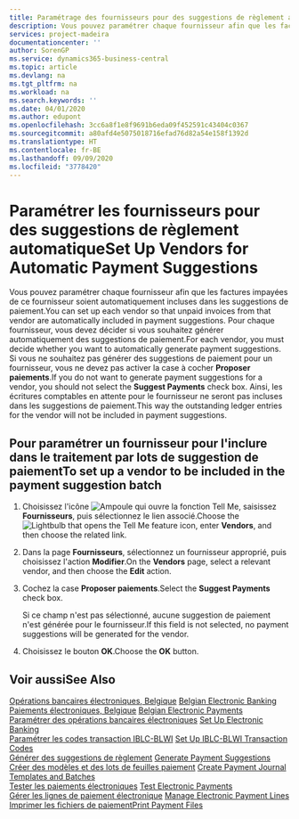 ```yaml
---
title: Paramétrage des fournisseurs pour des suggestions de règlement automatique
description: Vous pouvez paramétrer chaque fournisseur afin que les factures impayées de ce fournisseur soient automatiquement incluses dans les suggestions de paiement.
services: project-madeira
documentationcenter: ''
author: SorenGP
ms.service: dynamics365-business-central
ms.topic: article
ms.devlang: na
ms.tgt_pltfrm: na
ms.workload: na
ms.search.keywords: ''
ms.date: 04/01/2020
ms.author: edupont
ms.openlocfilehash: 3cc6a8f1e8f9691b6eda09f452591c43404c0367
ms.sourcegitcommit: a80afd4e5075018716efad76d82a54e158f1392d
ms.translationtype: HT
ms.contentlocale: fr-BE
ms.lasthandoff: 09/09/2020
ms.locfileid: "3778420"
---
```

# <a name="set-up-vendors-for-automatic-payment-suggestions"></a><span data-ttu-id="ce2d9-103">Paramétrer les fournisseurs pour des suggestions de règlement automatique</span><span class="sxs-lookup"><span data-stu-id="ce2d9-103">Set Up Vendors for Automatic Payment Suggestions</span></span>
<span data-ttu-id="ce2d9-104">Vous pouvez paramétrer chaque fournisseur afin que les factures impayées de ce fournisseur soient automatiquement incluses dans les suggestions de paiement.</span><span class="sxs-lookup"><span data-stu-id="ce2d9-104">You can set up each vendor so that unpaid invoices from that vendor are automatically included in payment suggestions.</span></span> <span data-ttu-id="ce2d9-105">Pour chaque fournisseur, vous devez décider si vous souhaitez générer automatiquement des suggestions de paiement.</span><span class="sxs-lookup"><span data-stu-id="ce2d9-105">For each vendor, you must decide whether you want to automatically generate payment suggestions.</span></span> <span data-ttu-id="ce2d9-106">Si vous ne souhaitez pas générer des suggestions de paiement pour un fournisseur, vous ne devez pas activer la case à cocher **Proposer paiements**.</span><span class="sxs-lookup"><span data-stu-id="ce2d9-106">If you do not want to generate payment suggestions for a vendor, you should not select the **Suggest Payments** check box.</span></span> <span data-ttu-id="ce2d9-107">Ainsi, les écritures comptables en attente pour le fournisseur ne seront pas incluses dans les suggestions de paiement.</span><span class="sxs-lookup"><span data-stu-id="ce2d9-107">This way the outstanding ledger entries for the vendor will not be included in payment suggestions.</span></span>  

## <a name="to-set-up-a-vendor-to-be-included-in-the-payment-suggestion-batch"></a><span data-ttu-id="ce2d9-108">Pour paramétrer un fournisseur pour l'inclure dans le traitement par lots de suggestion de paiement</span><span class="sxs-lookup"><span data-stu-id="ce2d9-108">To set up a vendor to be included in the payment suggestion batch</span></span>  

1.  <span data-ttu-id="ce2d9-109">Choisissez l'icône ![Ampoule qui ouvre la fonction Tell Me](../../media/ui-search/search_small.png "Dites-moi ce que vous voulez faire"), saisissez **Fournisseurs**, puis sélectionnez le lien associé.</span><span class="sxs-lookup"><span data-stu-id="ce2d9-109">Choose the ![Lightbulb that opens the Tell Me feature](../../media/ui-search/search_small.png "Tell me what you want to do") icon, enter **Vendors**, and then choose the related link.</span></span>  
2.  <span data-ttu-id="ce2d9-110">Dans la page **Fournisseurs**, sélectionnez un fournisseur approprié, puis choisissez l'action **Modifier**.</span><span class="sxs-lookup"><span data-stu-id="ce2d9-110">On the **Vendors** page, select a relevant vendor, and then choose the **Edit** action.</span></span>  
3.  <span data-ttu-id="ce2d9-111">Cochez la case **Proposer paiements**.</span><span class="sxs-lookup"><span data-stu-id="ce2d9-111">Select the **Suggest Payments** check box.</span></span>  

    <span data-ttu-id="ce2d9-112">Si ce champ n'est pas sélectionné, aucune suggestion de paiement n'est générée pour le fournisseur.</span><span class="sxs-lookup"><span data-stu-id="ce2d9-112">If this field is not selected, no payment suggestions will be generated for the vendor.</span></span>  

4.  <span data-ttu-id="ce2d9-113">Choisissez le bouton **OK**.</span><span class="sxs-lookup"><span data-stu-id="ce2d9-113">Choose the **OK** button.</span></span>  
  
## <a name="see-also"></a><span data-ttu-id="ce2d9-114">Voir aussi</span><span class="sxs-lookup"><span data-stu-id="ce2d9-114">See Also</span></span>  
 <span data-ttu-id="ce2d9-115">[Opérations bancaires électroniques, Belgique](belgian-electronic-banking.md) </span><span class="sxs-lookup"><span data-stu-id="ce2d9-115">[Belgian Electronic Banking](belgian-electronic-banking.md) </span></span>  
 <span data-ttu-id="ce2d9-116">[Paiements électroniques, Belgique](belgian-electronic-payments.md) </span><span class="sxs-lookup"><span data-stu-id="ce2d9-116">[Belgian Electronic Payments](belgian-electronic-payments.md) </span></span>  
 <span data-ttu-id="ce2d9-117">[Paramétrer des opérations bancaires électroniques](how-to-set-up-electronic-banking.md) </span><span class="sxs-lookup"><span data-stu-id="ce2d9-117">[Set Up Electronic Banking](how-to-set-up-electronic-banking.md) </span></span>  
 <span data-ttu-id="ce2d9-118">[Paramétrer les codes transaction IBLC-BLWI](how-to-set-up-iblc-blwi-transaction-codes.md) </span><span class="sxs-lookup"><span data-stu-id="ce2d9-118">[Set Up IBLC-BLWI Transaction Codes](how-to-set-up-iblc-blwi-transaction-codes.md) </span></span>  
 <span data-ttu-id="ce2d9-119">[Générer des suggestions de règlement](how-to-generate-payment-suggestions.md) </span><span class="sxs-lookup"><span data-stu-id="ce2d9-119">[Generate Payment Suggestions](how-to-generate-payment-suggestions.md) </span></span>  
 <span data-ttu-id="ce2d9-120">[Créer des modèles et des lots de feuilles paiement](how-to-create-payment-journal-templates-and-batches.md) </span><span class="sxs-lookup"><span data-stu-id="ce2d9-120">[Create Payment Journal Templates and Batches](how-to-create-payment-journal-templates-and-batches.md) </span></span>  
 <span data-ttu-id="ce2d9-121">[Tester les paiements électroniques](how-to-test-electronic-payments.md) </span><span class="sxs-lookup"><span data-stu-id="ce2d9-121">[Test Electronic Payments](how-to-test-electronic-payments.md) </span></span>  
 <span data-ttu-id="ce2d9-122">[Gérer les lignes de paiement électronique](how-to-manage-electronic-payment-lines.md) </span><span class="sxs-lookup"><span data-stu-id="ce2d9-122">[Manage Electronic Payment Lines](how-to-manage-electronic-payment-lines.md) </span></span>  
 [<span data-ttu-id="ce2d9-123">Imprimer les fichiers de paiement</span><span class="sxs-lookup"><span data-stu-id="ce2d9-123">Print Payment Files</span></span>](how-to-print-payment-files.md)
